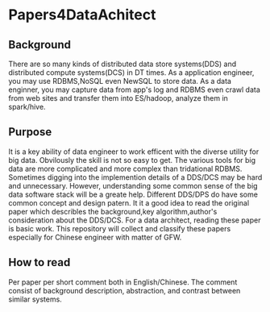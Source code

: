 # Papers4DataAchitect
## Background
There are so many kinds of distributed data store systems(DDS) and distributed compute systems(DCS) in DT times.
As a application engineer, you may use RDBMS,NoSQL even NewSQL to store data. As a data enginner, you may capture data from app's log and RDBMS even crawl data from web sites and transfer them into ES/hadoop, analyze them in spark/hive.
## Purpose
It is a key ability of data engineer to work efficent with the diverse utility for big data. Obvilously the skill is not so easy to get. The various tools for big data are more complicated and more complex than tridational RDBMS. Sometimes digging into the implemention details of a DDS/DCS may be hard and unnecessary. However,  understanding some common sense of the big data software stack will be a greate help. Different DDS/DPS do have some common concept and design patern. It it a good idea to read the original paper which describles the background,key algorithm,author's consideration about the DDS/DCS. For a data architect, reading these paper is basic work.
This repository will collect and classify these papers especially for Chinese engineer with matter of GFW.
## How to read
Per paper per short comment both in English/Chinese. The comment consist of background description, abstraction, and contrast between similar systems.
